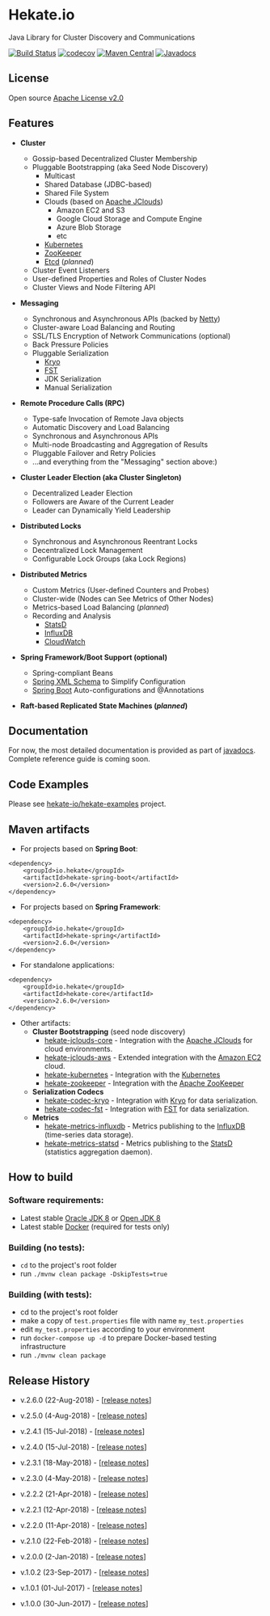 # Hekate.io

Java Library for Cluster Discovery and Communications

[![Build Status](https://travis-ci.org/hekate-io/hekate.svg?branch=master)](https://travis-ci.org/hekate-io/hekate)
[![codecov](https://codecov.io/gh/hekate-io/hekate/branch/master/graph/badge.svg)](https://codecov.io/gh/hekate-io/hekate)
[![Maven Central](https://maven-badges.herokuapp.com/maven-central/io.hekate/hekate-all/badge.svg)](https://search.maven.org/#search|ga|1|io.hekate)
[![Javadocs](http://javadoc.io/badge/io.hekate/hekate-all.svg)](http://javadoc.io/doc/io.hekate/hekate-all)

## License
Open source [Apache License v2.0](http://www.apache.org/licenses/)  

## Features

- **Cluster**
    - Gossip-based Decentralized Cluster Membership
    - Pluggable Bootstrapping (aka Seed Node Discovery)
        - Multicast
        - Shared Database (JDBC-based)
        - Shared File System
        - Clouds (based on [Apache JClouds](https://jclouds.apache.org))
            - Amazon EC2 and S3
            - Google Cloud Storage and Compute Engine
            - Azure Blob Storage
            - etc
        - [Kubernetes](https://kubernetes.io)    
        - [ZooKeeper](https://zookeeper.apache.org)
        - [Etcd](https://github.com/coreos/etcd) (_planned_)
    - Cluster Event Listeners    
    - User-defined Properties and Roles of Cluster Nodes
    - Cluster Views and Node Filtering API
    
- **Messaging**
    - Synchronous and Asynchronous APIs (backed by [Netty](https://netty.io))
    - Cluster-aware Load Balancing and Routing
    - SSL/TLS Encryption of Network Communications (optional)
    - Back Pressure Policies
    - Pluggable Serialization
        - [Kryo](https://github.com/EsotericSoftware/kryo)
        - [FST](https://github.com/RuedigerMoeller/fast-serialization)
        - JDK Serialization
        - Manual Serialization
        
- **Remote Procedure Calls (RPC)**
    - Type-safe Invocation of Remote Java objects
    - Automatic Discovery and Load Balancing
    - Synchronous and Asynchronous APIs
    - Multi-node Broadcasting and Aggregation of Results
    - Pluggable Failover and Retry Policies
    - ...and everything from the "Messaging" section above:)
    
- **Cluster Leader Election (aka Cluster Singleton)**
    - Decentralized Leader Election
    - Followers are Aware of the Current Leader
    - Leader can Dynamically Yield Leadership

- **Distributed Locks**
    - Synchronous and Asynchronous Reentrant Locks
    - Decentralized Lock Management
    - Configurable Lock Groups (aka Lock Regions)

- **Distributed Metrics**
    - Custom Metrics (User-defined Counters and Probes)
    - Cluster-wide (Nodes can See Metrics of Other Nodes)
    - Metrics-based Load Balancing (_planned_)
    - Recording and Analysis
        - [StatsD](https://github.com/etsy/statsd)
        - [InfluxDB](https://www.influxdata.com/time-series-platform/influxdb/)
        - [CloudWatch](https://aws.amazon.com/cloudwatch/) 
                
- **Spring Framework/Boot Support (optional)**
    - Spring-compliant Beans
    - [Spring XML Schema](https://docs.spring.io/spring/docs/4.3.x/spring-framework-reference/html/xsd-configuration.html) 
      to Simplify Configuration
    - [Spring Boot](https://spring.io/projects/spring-boot) Auto-configurations and @Annotations

- **Raft-based Replicated State Machines (_planned_)**


## Documentation

For now, the most detailed documentation is provided as part of [javadocs](http://javadoc.io/doc/io.hekate/hekate-all/). 
Complete reference guide is coming soon.

## Code Examples

Please see [hekate-io/hekate-examples](https://github.com/hekate-io/hekate-examples) project.

## Maven artifacts

 * For projects based on **Spring Boot**:
```
<dependency>
    <groupId>io.hekate</groupId>
    <artifactId>hekate-spring-boot</artifactId>
    <version>2.6.0</version>
</dependency>
```

 * For projects based on **Spring Framework**:
```
<dependency>
    <groupId>io.hekate</groupId>
    <artifactId>hekate-spring</artifactId>
    <version>2.6.0</version>
</dependency>
```

 * For standalone applications:
```
<dependency>
    <groupId>io.hekate</groupId>
    <artifactId>hekate-core</artifactId>
    <version>2.6.0</version>
</dependency>
```

 * Other artifacts:
    - **Cluster Bootstrapping** (seed node discovery)
        - [hekate-jclouds-core](hekate-jclouds-core/) - Integration with the [Apache JClouds](https://jclouds.apache.org) 
          for cloud environments.
        - [hekate-jclouds-aws](hekate-jclouds-aws/) - Extended integration with the [Amazon EC2](https://aws.amazon.com) cloud.
        - [hekate-kubernetes](hekate-kubernetes/) - Integration with the [Kubernetes](https://kubernetes.io) 
        - [hekate-zookeeper](hekate-zookeeper/) - Integration with the [Apache ZooKeeper](https://zookeeper.apache.org) 
    - **Serialization Codecs**
        - [hekate-codec-kryo](hekate-codec-kryo/README.md) - Integration with [Kryo](https://github.com/EsotericSoftware/kryo) for data 
          serialization.
        - [hekate-codec-fst](hekate-codec-fst/README.md) - Integration with [FST](https://github.com/RuedigerMoeller/fast-serialization) for 
          data serialization.
    - **Metrics**
        - [hekate-metrics-influxdb](hekate-metrics-influxdb/) - Metrics publishing to the [InfluxDB](https://www.influxdata.com) 
          (time-series data storage).
        - [hekate-metrics-statsd](hekate-metrics-statsd/) - Metrics publishing to the [StatsD](https://github.com/etsy/statsd) 
          (statistics aggregation daemon). 

## How to build

### Software requirements:

 - Latest stable [Oracle JDK 8](http://www.oracle.com/technetwork/java/) or [Open JDK 8](http://openjdk.java.net/)
 - Latest stable [Docker](https://www.docker.com) (required for tests only)


### Building (no tests):

 - `cd` to the project's root folder
 - run `./mvnw clean package -DskipTests=true`
 
### Building (with tests):
 
  - cd to the project's root folder
  - make a copy of `test.properties` file with name `my_test.properties`
  - edit `my_test.properties` according to your environment
  - run `docker-compose up -d` to prepare Docker-based testing infrastructure
  - run `./mvnw clean package`
  
## Release History

 - v.2.6.0 (22-Aug-2018) - [[release notes](https://github.com/hekate-io/hekate/releases/tag/v.2.6.0)]

 - v.2.5.0 (4-Aug-2018) - [[release notes](https://github.com/hekate-io/hekate/releases/tag/v.2.5.0)]

 - v.2.4.1 (15-Jul-2018) - [[release notes](https://github.com/hekate-io/hekate/releases/tag/v.2.4.1)]

 - v.2.4.0 (15-Jul-2018) - [[release notes](https://github.com/hekate-io/hekate/releases/tag/v.2.4.0)]

 - v.2.3.1 (18-May-2018) - [[release notes](https://github.com/hekate-io/hekate/releases/tag/v.2.3.1)]

 - v.2.3.0 (4-May-2018) - [[release notes](https://github.com/hekate-io/hekate/releases/tag/v.2.3.0)]

 - v.2.2.2 (21-Apr-2018) - [[release notes](https://github.com/hekate-io/hekate/releases/tag/v.2.2.2)]

 - v.2.2.1 (12-Apr-2018) - [[release notes](https://github.com/hekate-io/hekate/releases/tag/v.2.2.1)]

 - v.2.2.0 (11-Apr-2018) - [[release notes](https://github.com/hekate-io/hekate/releases/tag/v.2.2.0)]

 - v.2.1.0 (22-Feb-2018) - [[release notes](https://github.com/hekate-io/hekate/releases/tag/v.2.1.0)]

 - v.2.0.0 (2-Jan-2018) - [[release notes](https://github.com/hekate-io/hekate/releases/tag/v.2.0.0)]

 - v.1.0.2 (23-Sep-2017) - [[release notes](https://github.com/hekate-io/hekate/releases/tag/v.1.0.2)]

 - v.1.0.1 (01-Jul-2017) - [[release notes](https://github.com/hekate-io/hekate/releases/tag/v.1.0.1)]

 - v.1.0.0 (30-Jun-2017) - [[release notes](https://github.com/hekate-io/hekate/releases/tag/v.1.0.0)]
